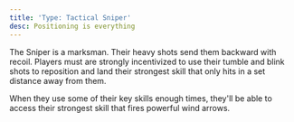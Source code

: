 ```yaml
---
title: 'Type: Tactical Sniper'
desc: Positioning is everything
---
```


The Sniper is a marksman. Their heavy shots send them backward with recoil. Players must are strongly incentivized to use their
tumble and blink shots to reposition and land their strongest skill that only hits in a set distance away from them.

When they use some of their key skills enough times, they'll be able to access their strongest skill that fires powerful wind arrows.

